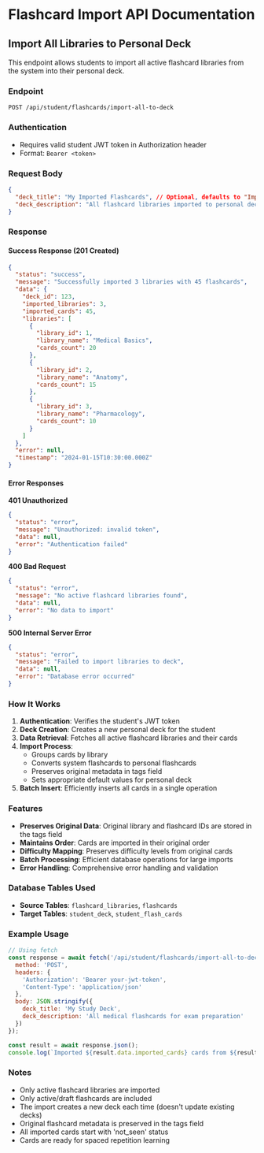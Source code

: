 # Flashcard Import API Documentation

## Import All Libraries to Personal Deck

This endpoint allows students to import all active flashcard libraries from the system into their personal deck.

### Endpoint
```
POST /api/student/flashcards/import-all-to-deck
```

### Authentication
- Requires valid student JWT token in Authorization header
- Format: `Bearer <token>`

### Request Body
```json
{
  "deck_title": "My Imported Flashcards", // Optional, defaults to "Imported Flashcards"
  "deck_description": "All flashcard libraries imported to personal deck" // Optional
}
```

### Response

#### Success Response (201 Created)
```json
{
  "status": "success",
  "message": "Successfully imported 3 libraries with 45 flashcards",
  "data": {
    "deck_id": 123,
    "imported_libraries": 3,
    "imported_cards": 45,
    "libraries": [
      {
        "library_id": 1,
        "library_name": "Medical Basics",
        "cards_count": 20
      },
      {
        "library_id": 2,
        "library_name": "Anatomy",
        "cards_count": 15
      },
      {
        "library_id": 3,
        "library_name": "Pharmacology",
        "cards_count": 10
      }
    ]
  },
  "error": null,
  "timestamp": "2024-01-15T10:30:00.000Z"
}
```

#### Error Responses

**401 Unauthorized**
```json
{
  "status": "error",
  "message": "Unauthorized: invalid token",
  "data": null,
  "error": "Authentication failed"
}
```

**400 Bad Request**
```json
{
  "status": "error",
  "message": "No active flashcard libraries found",
  "data": null,
  "error": "No data to import"
}
```

**500 Internal Server Error**
```json
{
  "status": "error",
  "message": "Failed to import libraries to deck",
  "data": null,
  "error": "Database error occurred"
}
```

### How It Works

1. **Authentication**: Verifies the student's JWT token
2. **Deck Creation**: Creates a new personal deck for the student
3. **Data Retrieval**: Fetches all active flashcard libraries and their cards
4. **Import Process**: 
   - Groups cards by library
   - Converts system flashcards to personal flashcards
   - Preserves original metadata in tags field
   - Sets appropriate default values for personal deck
5. **Batch Insert**: Efficiently inserts all cards in a single operation

### Features

- **Preserves Original Data**: Original library and flashcard IDs are stored in the tags field
- **Maintains Order**: Cards are imported in their original order
- **Difficulty Mapping**: Preserves difficulty levels from original cards
- **Batch Processing**: Efficient database operations for large imports
- **Error Handling**: Comprehensive error handling and validation

### Database Tables Used

- **Source Tables**: `flashcard_libraries`, `flashcards`
- **Target Tables**: `student_deck`, `student_flash_cards`

### Example Usage

```javascript
// Using fetch
const response = await fetch('/api/student/flashcards/import-all-to-deck', {
  method: 'POST',
  headers: {
    'Authorization': 'Bearer your-jwt-token',
    'Content-Type': 'application/json'
  },
  body: JSON.stringify({
    deck_title: 'My Study Deck',
    deck_description: 'All medical flashcards for exam preparation'
  })
});

const result = await response.json();
console.log(`Imported ${result.data.imported_cards} cards from ${result.data.imported_libraries} libraries`);
```

### Notes

- Only active flashcard libraries are imported
- Only active/draft flashcards are included
- The import creates a new deck each time (doesn't update existing decks)
- Original flashcard metadata is preserved in the tags field
- All imported cards start with 'not_seen' status
- Cards are ready for spaced repetition learning
